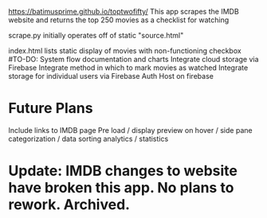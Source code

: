https://batimusprime.github.io/toptwofifty/
This app scrapes the IMDB website and returns the top 250 movies as a checklist for watching

scrape.py initially operates off of static "source.html"

index.html lists static display of movies with non-functioning checkbox
#TO-DO:
System flow documentation and charts
Integrate cloud storage via Firebase
Integrate method in which to mark movies as watched
Integrate storage for individual users via Firebase Auth
Host on firebase

# Future Plans
Include links to IMDB page
Pre load / display preview on hover / side pane
categorization / data sorting
analytics / statistics

# Update: IMDB changes to website have broken this app. No plans to rework. Archived.
